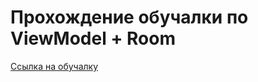 # Прохождение обучалки по ViewModel + Room
[Ссылка на обучалку](https://developer.android.com/codelabs/android-room-with-a-view-kotlin#0)
